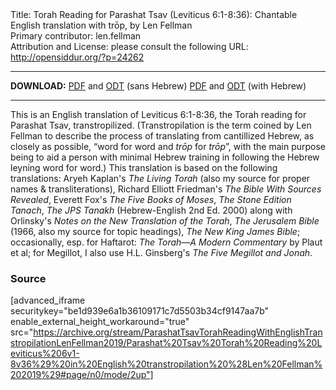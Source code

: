 <html>
<head></head>
<body>
Title: Torah Reading for Parashat Tsav (Leviticus 6:1-8:36): Chantable English translation with trōp, by Len Fellman<br />
Primary contributor: len.fellman<br />
Attribution and License: please consult the following URL: <a href="http://opensiddur.org/?p=24262">http://opensiddur.org/?p=24262</a>
<p />
<hr />

<style type="text/css" media="all">.printfriendly {display: none!important;}</style>

<strong>DOWNLOAD:</strong> 
<a href="https://archive.org/download/ParashatTsavTorahReadingWithEnglishTranstropilationLenFellman2019/Parashat%20Tsav%20Torah%20Reading%20Leviticus%206v1-8v36%29%20in%20English%20transtropilation%20%28Len%20Fellman%202019%29%20-%20english%20only.pdf">PDF</a> and <a href="https://archive.org/download/ParashatTsavTorahReadingWithEnglishTranstropilationLenFellman2019/Parashat%20Tsav%20Torah%20Reading%20Leviticus%206v1-8v36%29%20in%20English%20transtropilation%20%28Len%20Fellman%202019%29%20-%20english%20only.odt">ODT</a> (sans Hebrew) 
<a href="https://archive.org/download/ParashatTsavTorahReadingWithEnglishTranstropilationLenFellman2019/Parashat%20Tsav%20Torah%20Reading%20Leviticus%206v1-8v36%29%20in%20English%20transtropilation%20%28Len%20Fellman%202019%29.pdf">PDF</a> and <a href="https://archive.org/download/ParashatTsavTorahReadingWithEnglishTranstropilationLenFellman2019/Parashat%20Tsav%20Torah%20Reading%20Leviticus%206v1-8v36%29%20in%20English%20transtropilation%20%28Len%20Fellman%202019%29.odt">ODT</a> (with Hebrew)


<hr />

This is an English translation of Leviticus 6:1-8:36, the Torah reading for Parashat Tsav, transtropilized. (Transtropilation is the term coined by Len Fellman to describe the process of translating from cantillized Hebrew, as closely as possible, “word for word and <em>trōp</em> for <em>trōp</em>”, with the main purpose being to aid a person with minimal Hebrew training in following the Hebrew leyning word for word.) This translation is based on the following translations: Aryeh Kaplan's <em>The Living Torah</em> (also my source for proper names & transliterations), Richard Elliott Friedman's <em>The Bible With Sources Revealed</em>, Everett Fox's <em>The Five Books of Moses</em>, <em>The Stone Edition Tanach</em>, <em>The JPS Tanakh</em> (Hebrew-English 2nd Ed. 2000) along with Orlinsky's <em>Notes on the New Translation of the Torah</em>, <em>The Jerusalem Bible</em> (1966, also my source for topic headings), <em>The New King James Bible</em>; occasionally, esp. for Haftarot: <em>The Torah—A Modern Commentary</em> by Plaut et al; for Megillot, I also use H.L. Ginsberg's <em>The Five Megillot and Jonah</em>.

<h3>Source</h3>

[advanced_iframe securitykey="be1d939e6a1b36109171c7d5503b34cf9147aa7b" enable_external_height_workaround="true" src="https://archive.org/stream/ParashatTsavTorahReadingWithEnglishTranstropilationLenFellman2019/Parashat%20Tsav%20Torah%20Reading%20Leviticus%206v1-8v36%29%20in%20English%20transtropilation%20%28Len%20Fellman%202019%29#page/n0/mode/2up"]

</body>
</html>